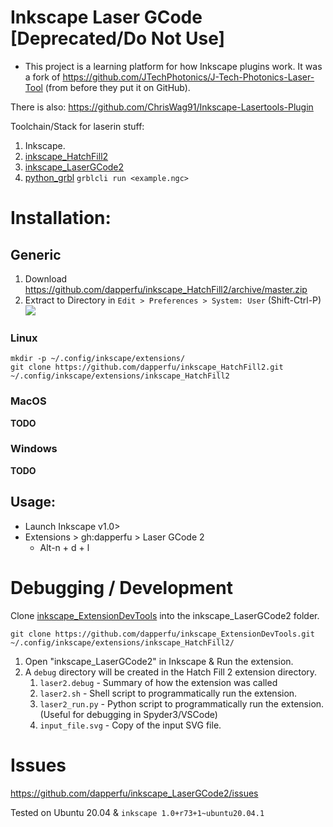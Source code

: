 # Inkscape Laser GCode [Deprecated/Do Not Use]

- This project is a learning platform for how Inkscape plugins work. It was a fork of https://github.com/JTechPhotonics/J-Tech-Photonics-Laser-Tool (from before they put it on GitHub).

There is also: https://github.com/ChrisWag91/Inkscape-Lasertools-Plugin

Toolchain/Stack for laserin stuff:

1. Inkscape.
1. [inkscape_HatchFill2](https://github.com/dapperfu/inkscape_HatchFill2/)
1. [inkscape_LaserGCode2](https://github.com/dapperfu/inkscape_LaserGCode2)
1. [python_grbl](https://github.com/dapperfu/python_grbl)
    ```grblcli run <example.ngc>```


# Installation:

## Generic

1. Download https://github.com/dapperfu/inkscape_HatchFill2/archive/master.zip
2. Extract to Directory in ```Edit > Preferences > System: User``` (Shift-Ctrl-P)
  ![](.img/extension_dir.png)

### Linux

    mkdir -p ~/.config/inkscape/extensions/
    git clone https://github.com/dapperfu/inkscape_HatchFill2.git ~/.config/inkscape/extensions/inkscape_HatchFill2
    
### MacOS

**TODO**

### Windows

**TODO**

## Usage:

- Launch Inkscape v1.0>
- Extensions > gh:dapperfu > Laser GCode 2
   - Alt-n + d + l

# Debugging / Development

Clone [inkscape_ExtensionDevTools](https://github.com/dapperfu/inkscape_ExtensionDevTools/) into the inkscape_LaserGCode2 folder.

    git clone https://github.com/dapperfu/inkscape_ExtensionDevTools.git ~/.config/inkscape/extensions/inkscape_HatchFill2/

1. Open "inkscape_LaserGCode2" in Inkscape & Run the extension.
2. A ```debug``` directory will be created in the Hatch Fill 2 extension directory.
   1. ```laser2.debug``` - Summary of how the extension was called
   2. ```laser2.sh``` - Shell script to programmatically run the extension.
   3. ```laser2_run.py``` - Python script to programmatically run the extension.
     (Useful for debugging in Spyder3/VSCode)
   4. ```input_file.svg``` - Copy of the input SVG file.


# Issues 

https://github.com/dapperfu/inkscape_LaserGCode2/issues

Tested on Ubuntu 20.04 & ```inkscape 1.0+r73+1~ubuntu20.04.1```
